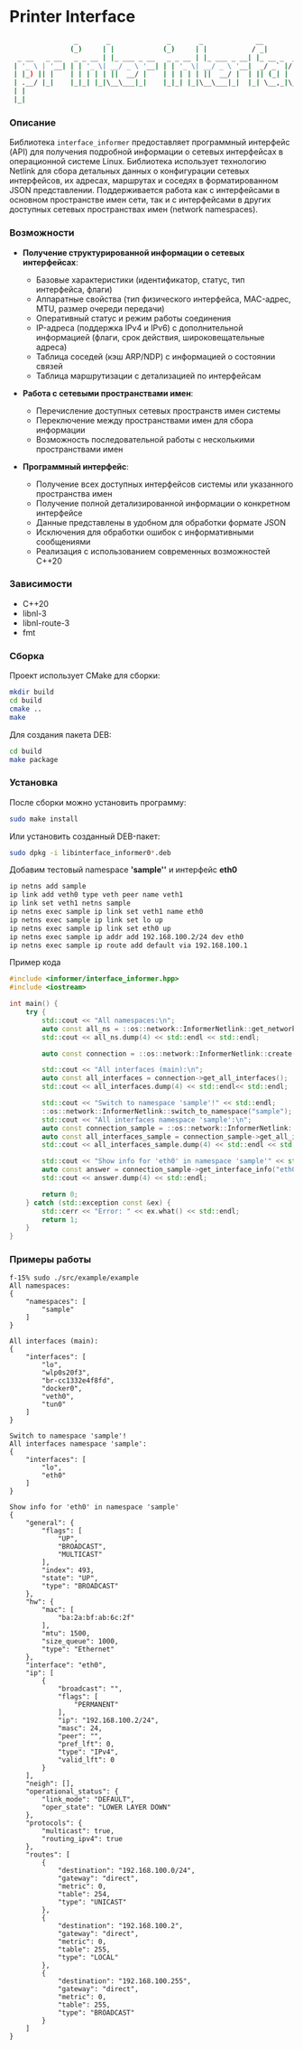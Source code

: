 # Printer Interface

````bash
                _       _              _       _             __               
               (_)     | |            (_)     | |           / _|              
  _ __   _ __   _ _ __ | |_ ___ _ __   _ _ __ | |_ ___ _ __| |_ __ _  ___ ___ 
 | '_ \ | '__| | | '_ \| __/ _ \ '__| | | '_ \| __/ _ \ '__|  _/ _` |/ __/ _ \
 | |_) || |    | | | | | ||  __/ |    | | | | | ||  __/ |  | || (_| | (_|  __/
 | .__/ |_|    |_|_| |_|\__\___|_|    |_|_| |_|\__\___|_|  |_| \__,_|\___\___|
 | |                                                                         
 |_|                                                                         
 ````

### Описание

Библиотека `interface_informer` предоставляет программный интерфейс (API) для получения подробной информации о сетевых 
интерфейсах в операционной системе Linux. Библиотека использует технологию Netlink для сбора 
детальных данных о конфигурации сетевых интерфейсов, их адресах, маршрутах и соседях в 
форматированном JSON представлении. Поддерживается работа как с интерфейсами в основном пространстве 
имен сети, так и с интерфейсами в других доступных сетевых пространствах имен (network namespaces). 



### Возможности

- **Получение структурированной информации о сетевых интерфейсах**:
  - Базовые характеристики (идентификатор, статус, тип интерфейса, флаги)
  - Аппаратные свойства (тип физического интерфейса, MAC-адрес, MTU, размер очереди передачи)
  - Оперативный статус и режим работы соединения
  - IP-адреса (поддержка IPv4 и IPv6) с дополнительной информацией (флаги, срок действия, широковещательные адреса)
  - Таблица соседей (кэш ARP/NDP) с информацией о состоянии связей
  - Таблица маршрутизации с детализацией по интерфейсам

- **Работа с сетевыми пространствами имен**:
  - Перечисление доступных сетевых пространств имен системы
  - Переключение между пространствами имен для сбора информации
  - Возможность последовательной работы с несколькими пространствами имен

- **Программный интерфейс**:
  - Получение всех доступных интерфейсов системы или указанного пространства имен
  - Получение полной детализированной информации о конкретном интерфейсе
  - Данные представлены в удобном для обработки формате JSON
  - Исключения для обработки ошибок с информативными сообщениями
  - Реализация с использованием современных возможностей C++20

### Зависимости

- C++20
- libnl-3
- libnl-route-3
- fmt

### Сборка

Проект использует CMake для сборки:

````bash
mkdir build
cd build
cmake ..
make
````

Для создания пакета DEB:

````bash
cd build
make package
````

### Установка

После сборки можно установить программу:

````bash
sudo make install
````

Или установить созданный DEB-пакет:

````bash
sudo dpkg -i libinterface_informer0*.deb
````

Добавим тестовый namespace **'sample''** и интерфейс **eth0**

````bash
ip netns add sample
ip link add veth0 type veth peer name veth1
ip link set veth1 netns sample
ip netns exec sample ip link set veth1 name eth0
ip netns exec sample ip link set lo up
ip netns exec sample ip link set eth0 up
ip netns exec sample ip addr add 192.168.100.2/24 dev eth0
ip netns exec sample ip route add default via 192.168.100.1
````

Пример кода
````c++
#include <informer/interface_informer.hpp>
#include <iostream>

int main() {
    try {
        std::cout << "All namespaces:\n";
        auto const all_ns = ::os::network::InformerNetlink::get_network_namespaces();
        std::cout << all_ns.dump(4) << std::endl << std::endl;

        auto const connection = ::os::network::InformerNetlink::create();

        std::cout << "All interfaces (main):\n";
        auto const all_interfaces = connection->get_all_interfaces();
        std::cout << all_interfaces.dump(4) << std::endl<< std::endl;

        std::cout << "Switch to namespace 'sample'!" << std::endl;
        ::os::network::InformerNetlink::switch_to_namespace("sample");
        std::cout << "All interfaces namespace 'sample':\n";
        auto const connection_sample = ::os::network::InformerNetlink::create();
        auto const all_interfaces_sample = connection_sample->get_all_interfaces();
        std::cout << all_interfaces_sample.dump(4) << std::endl << std::endl;

        std::cout << "Show info for 'eth0' in namespace 'sample'" << std::endl;
        auto const answer = connection_sample->get_interface_info("eth0");
        std::cout << answer.dump(4) << std::endl;

        return 0;
    } catch (std::exception const &ex) {
        std::cerr << "Error: " << ex.what() << std::endl;
        return 1;
    }
}
````

### Примеры работы

````
f-15% sudo ./src/example/example
All namespaces:
{
    "namespaces": [
        "sample"
    ]
}

All interfaces (main):
{
    "interfaces": [
        "lo",
        "wlp0s20f3",
        "br-cc1332e4f8fd",
        "docker0",
        "veth0",
        "tun0"
    ]
}

Switch to namespace 'sample'!
All interfaces namespace 'sample':
{
    "interfaces": [
        "lo",
        "eth0"
    ]
}

Show info for 'eth0' in namespace 'sample'
{
    "general": {
        "flags": [
            "UP",
            "BROADCAST",
            "MULTICAST"
        ],
        "index": 493,
        "state": "UP",
        "type": "BROADCAST"
    },
    "hw": {
        "mac": [
            "ba:2a:bf:ab:6c:2f"
        ],
        "mtu": 1500,
        "size_queue": 1000,
        "type": "Ethernet"
    },
    "interface": "eth0",
    "ip": [
        {
            "broadcast": "",
            "flags": [
                "PERMANENT"
            ],
            "ip": "192.168.100.2/24",
            "masc": 24,
            "peer": "",
            "pref_lft": 0,
            "type": "IPv4",
            "valid_lft": 0
        }
    ],
    "neigh": [],
    "operational_status": {
        "link_mode": "DEFAULT",
        "oper_state": "LOWER LAYER DOWN"
    },
    "protocols": {
        "multicast": true,
        "routing_ipv4": true
    },
    "routes": [
        {
            "destination": "192.168.100.0/24",
            "gateway": "direct",
            "metric": 0,
            "table": 254,
            "type": "UNICAST"
        },
        {
            "destination": "192.168.100.2",
            "gateway": "direct",
            "metric": 0,
            "table": 255,
            "type": "LOCAL"
        },
        {
            "destination": "192.168.100.255",
            "gateway": "direct",
            "metric": 0,
            "table": 255,
            "type": "BROADCAST"
        }
    ]
}
````